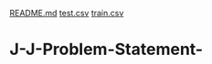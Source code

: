 [README.md](https://github.com/naahi-rihan/J-J-Problem-Statement-/files/11559132/README.md)
[test.csv](https://github.com/naahi-rihan/J-J-Problem-Statement-/files/11559134/test.csv)
[train.csv](https://github.com/naahi-rihan/J-J-Problem-Statement-/files/11559136/train.csv)
# J-J-Problem-Statement-
